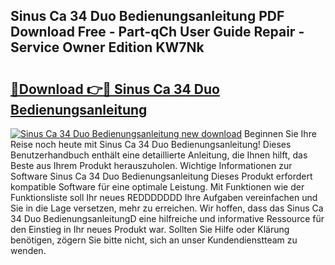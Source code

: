 ## Sinus Ca 34 Duo Bedienungsanleitung PDF Download Free - Part-qCh User Guide Repair - Service Owner Edition KW7Nk

# <h2><a href="http://df2z2b8.blite.top/?on=Sinus+Ca+34+Duo+Bedienungsanleitung">🔗Download 👉🔴 Sinus Ca 34 Duo Bedienungsanleitung</a></h2>

[![Sinus Ca 34 Duo Bedienungsanleitung new download](https://i.imgur.com/lujVjoI.png)](http://df2z2b8.blite.top/?on=Sinus+Ca+34+Duo+Bedienungsanleitung)
Beginnen Sie Ihre Reise noch heute mit Sinus Ca 34 Duo Bedienungsanleitung! Dieses Benutzerhandbuch enthält eine detaillierte Anleitung, die Ihnen hilft, das Beste aus Ihrem Produkt herauszuholen. Wichtige Informationen zur Software Sinus Ca 34 Duo Bedienungsanleitung Dieses Produkt erfordert kompatible Software für eine optimale Leistung. Mit Funktionen wie der Funktionsliste soll Ihr neues REDDDDDDD Ihre Aufgaben vereinfachen und Sie in die Lage versetzen, mehr zu erreichen. Wir hoffen, dass das Sinus Ca 34 Duo BedienungsanleitungD eine hilfreiche und informative Ressource für den Einstieg in Ihr neues Produkt war. Sollten Sie Hilfe oder Klärung benötigen, zögern Sie bitte nicht, sich an unser Kundendienstteam zu wenden.
